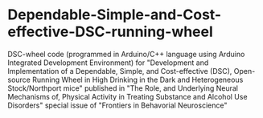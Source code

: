 # Dependable-Simple-and-Cost-effective-DSC-running-wheel
DSC-wheel code (programmed in Arduino/C++ language using Arduino Integrated Development Environment) for "Development and Implementation of a Dependable, Simple, and Cost-effective (DSC), Open-source Running Wheel in High Drinking in the Dark and Heterogeneous Stock/Northport mice" published in "The Role, and Underlying Neural Mechanisms of, Physical Activity in Treating Substance and Alcohol Use Disorders" special issue of "Frontiers in Behavorial Neuroscience"
